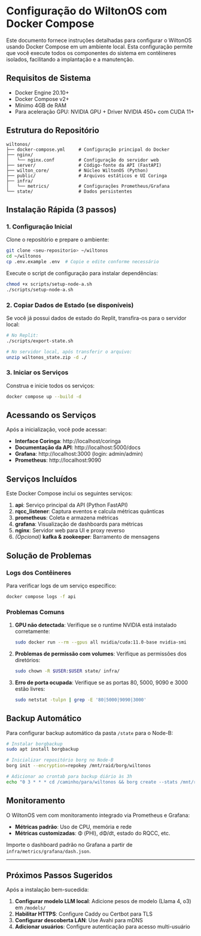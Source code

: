 # Configuração do WiltonOS com Docker Compose

Este documento fornece instruções detalhadas para configurar o WiltonOS usando Docker Compose em um ambiente local. Esta configuração permite que você execute todos os componentes do sistema em contêineres isolados, facilitando a implantação e a manutenção.

## Requisitos de Sistema

- Docker Engine 20.10+
- Docker Compose v2+
- Mínimo 4GB de RAM
- Para aceleração GPU: NVIDIA GPU + Driver NVIDIA 450+ com CUDA 11+

## Estrutura do Repositório

```
wiltonos/
├── docker-compose.yml     # Configuração principal do Docker
├── nginx/
│   └── nginx.conf         # Configuração do servidor web
├── server/                # Código-fonte da API (FastAPI)
├── wilton_core/           # Núcleo WiltonOS (Python)
├── public/                # Arquivos estáticos e UI Coringa
├── infra/
│   └── metrics/           # Configurações Prometheus/Grafana
└── state/                 # Dados persistentes
```

## Instalação Rápida (3 passos)

### 1. Configuração Inicial

Clone o repositório e prepare o ambiente:

```bash
git clone <seu-repositorio> ~/wiltonos
cd ~/wiltonos
cp .env.example .env  # Copie e edite conforme necessário
```

Execute o script de configuração para instalar dependências:

```bash
chmod +x scripts/setup-node-a.sh
./scripts/setup-node-a.sh
```

### 2. Copiar Dados de Estado (se disponíveis)

Se você já possui dados de estado do Replit, transfira-os para o servidor local:

```bash
# No Replit:
./scripts/export-state.sh

# No servidor local, após transferir o arquivo:
unzip wiltonos_state.zip -d ./
```

### 3. Iniciar os Serviços

Construa e inicie todos os serviços:

```bash
docker compose up --build -d
```

## Acessando os Serviços

Após a inicialização, você pode acessar:

- **Interface Coringa**: http://localhost/coringa
- **Documentação da API**: http://localhost:5000/docs
- **Grafana**: http://localhost:3000 (login: admin/admin)
- **Prometheus**: http://localhost:9090

## Serviços Incluídos

Este Docker Compose inclui os seguintes serviços:

1. **api**: Serviço principal da API (Python FastAPI)
2. **rqcc_listener**: Captura eventos e calcula métricas quânticas
3. **prometheus**: Coleta e armazena métricas
4. **grafana**: Visualização de dashboards para métricas
5. **nginx**: Servidor web para UI e proxy reverso
6. *(Opcional)* **kafka & zookeeper**: Barramento de mensagens

## Solução de Problemas

### Logs dos Contêineres

Para verificar logs de um serviço específico:

```bash
docker compose logs -f api
```

### Problemas Comuns

1. **GPU não detectada**: Verifique se o runtime NVIDIA está instalado corretamente:
   ```bash
   sudo docker run --rm --gpus all nvidia/cuda:11.0-base nvidia-smi
   ```

2. **Problemas de permissão com volumes**: Verifique as permissões dos diretórios:
   ```bash
   sudo chown -R $USER:$USER state/ infra/
   ```

3. **Erro de porta ocupada**: Verifique se as portas 80, 5000, 9090 e 3000 estão livres:
   ```bash
   sudo netstat -tulpn | grep -E '80|5000|9090|3000'
   ```

## Backup Automático

Para configurar backup automático da pasta `/state` para o Node-B:

```bash
# Instalar borgbackup
sudo apt install borgbackup

# Inicializar repositório borg no Node-B
borg init --encryption=repokey /mnt/raid/borg/wiltonos

# Adicionar ao crontab para backup diário às 3h
echo "0 3 * * * cd /caminho/para/wiltonos && borg create --stats /mnt/raid/borg/wiltonos::$(date +\%Y\%m\%d) state/" | crontab -
```

## Monitoramento

O WiltonOS vem com monitoramento integrado via Prometheus e Grafana:

- **Métricas padrão**: Uso de CPU, memória e rede
- **Métricas customizadas**: Φ (PHI), dΦ/dt, estado do RQCC, etc.

Importe o dashboard padrão no Grafana a partir de `infra/metrics/grafana/dash.json`.

---

## Próximos Passos Sugeridos

Após a instalação bem-sucedida:

1. **Configurar modelo LLM local**: Adicione pesos de modelo (Llama 4, o3) em `/models/`
2. **Habilitar HTTPS**: Configure Caddy ou Certbot para TLS
3. **Configurar descoberta LAN**: Use Avahi para mDNS
4. **Adicionar usuários**: Configure autenticação para acesso multi-usuário